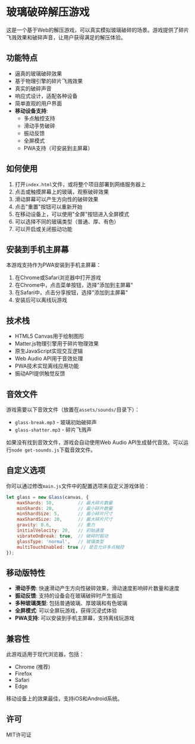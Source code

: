# 玻璃破碎解压游戏

这是一个基于Web的解压游戏，可以真实模拟玻璃破碎的场景。游戏提供了碎片飞溅效果和破碎声音，让用户获得满足的解压体验。

## 功能特点

- 逼真的玻璃破碎效果
- 基于物理引擎的碎片飞溅效果
- 真实的破碎声音
- 响应式设计，适配各种设备
- 简单直观的用户界面
- **移动设备支持**:
  - 多点触控支持
  - 滑动手势破碎
  - 振动反馈
  - 全屏模式
  - PWA支持（可安装到主屏幕）

## 如何使用

1. 打开`index.html`文件，或将整个项目部署到网络服务器上
2. 点击或触摸屏幕上的玻璃，观察破碎效果
3. 滑动屏幕可以产生方向性的破碎效果
4. 点击"重置"按钮可以重新开始
5. 在移动设备上，可以使用"全屏"按钮进入全屏模式
6. 可以选择不同的玻璃类型（普通、厚、有色）
7. 可以开启或关闭振动功能

## 安装到手机主屏幕

本游戏支持作为PWA安装到手机主屏幕：

1. 在Chrome或Safari浏览器中打开游戏
2. 在Chrome中，点击菜单按钮，选择"添加到主屏幕"
3. 在Safari中，点击分享按钮，选择"添加到主屏幕"
4. 安装后可以离线玩游戏

## 技术栈

- HTML5 Canvas用于绘制图形
- Matter.js物理引擎用于碎片物理效果
- 原生JavaScript实现交互逻辑
- Web Audio API用于音效处理
- PWA技术实现离线应用功能
- 振动API提供触觉反馈

## 音效文件

游戏需要以下音效文件（放置在`assets/sounds/`目录下）：
- `glass-break.mp3` - 玻璃初始破碎声
- `glass-shatter.mp3` - 碎片飞溅声

如果没有找到音效文件，游戏会自动使用Web Audio API生成替代音效。可以运行`node get-sounds.js`下载音效文件。

## 自定义选项

你可以通过修改`main.js`文件中的配置选项来自定义游戏体验：

```javascript
let glass = new Glass(canvas, {
    maxShards: 50,         // 最大碎片数量
    minShards: 20,         // 最小碎片数量
    minShardSize: 5,       // 最小碎片尺寸
    maxShardSize: 20,      // 最大碎片尺寸
    gravity: 0.6,          // 重力
    initialVelocity: 20,   // 初始速度
    vibrateOnBreak: true,  // 破碎时振动
    glassType: 'normal',   // 玻璃类型
    multiTouchEnabled: true // 是否允许多点触控
});
```

## 移动版特性

- **滑动手势**: 快速滑动产生方向性破碎效果，滑动速度影响碎片数量和速度
- **振动反馈**: 支持的设备会在玻璃破碎时产生振动
- **多种玻璃类型**: 包括普通玻璃、厚玻璃和有色玻璃
- **全屏模式**: 可以全屏玩游戏，获得沉浸式体验
- **PWA支持**: 可以安装到手机主屏幕，支持离线玩游戏

## 兼容性

此游戏适用于现代浏览器，包括：
- Chrome (推荐)
- Firefox
- Safari
- Edge

移动设备上的效果最佳，支持iOS和Android系统。

## 许可

MIT许可证 